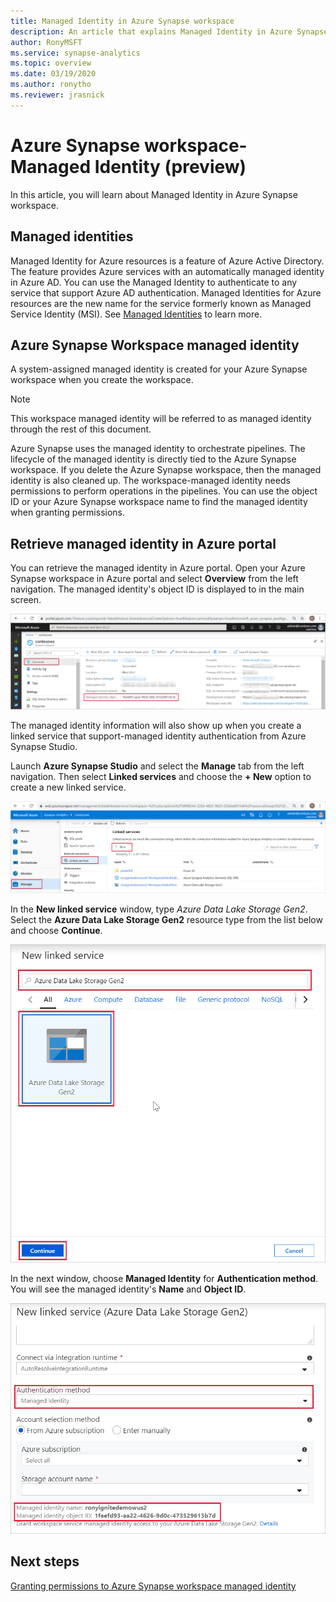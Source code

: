 ```yaml
---
title: Managed Identity in Azure Synapse workspace
description: An article that explains Managed Identity in Azure Synapse workspace
author: RonyMSFT 
ms.service: synapse-analytics 
ms.topic: overview 
ms.date: 03/19/2020 
ms.author: ronytho 
ms.reviewer: jrasnick
---
```


# Azure Synapse workspace-Managed Identity (preview)
In this article, you will learn about Managed Identity in Azure Synapse workspace.

## Managed identities
Managed Identity for Azure resources is a feature of Azure Active Directory. The feature provides Azure services with an automatically managed identity in Azure AD. You can use the Managed Identity to authenticate to any service that support Azure AD authentication. Managed Identities for Azure resources are the new name for the service formerly known as Managed Service Identity (MSI). See [Managed Identities](https://docs.microsoft.com/en-us/azure/active-directory/managed-identities-azure-resources/overview) to learn more. 

## Azure Synapse Workspace managed identity
A system-assigned managed identity is created for your Azure Synapse workspace when you create the workspace. 

>[!NOTE]
>This workspace managed identity will be referred to as managed identity through the rest of this document. 

Azure Synapse uses the managed identity to orchestrate pipelines. The lifecycle of the managed identity is directly tied to the Azure Synapse workspace. If you delete the Azure Synapse workspace, then the managed identity is also cleaned up. The workspace-managed identity needs permissions to perform operations in the pipelines. You can use the object ID or your Azure Synapse workspace name to find the managed identity when granting permissions. 

## Retrieve managed identity in Azure portal
You can retrieve the managed identity in Azure portal. Open your Azure Synapse workspace in Azure portal and select **Overview** from the left navigation. The managed identity's object ID is displayed to in the main screen. 

![Managed identity object ID](../media/security/workspace-managed-identity-1.png)

The managed identity information will also show up when you create a linked service that support-managed identity authentication from Azure Synapse Studio. 

Launch **Azure Synapse Studio** and select the **Manage** tab from the left navigation. Then select **Linked services** and choose the **+ New** option to create a new linked service. 

![Linked service creation 1](../media/security/workspace-managed-identity-2.png)

In the **New linked service** window, type *Azure Data Lake Storage Gen2*. Select the **Azure Data Lake Storage Gen2** resource type from the list below and choose **Continue**.

![Linked service creation 2](../media/security/workspace-managed-identity-3.png)

In the next window, choose **Managed Identity** for **Authentication method**. You will see the managed identity's **Name** and **Object ID**.

![Linked service creation 3](../media/security/workspace-managed-identity-4.png)

## Next steps

[Granting permissions to Azure Synapse workspace managed identity](./how-to-grant-worspace-managed-identity-permissions.md)